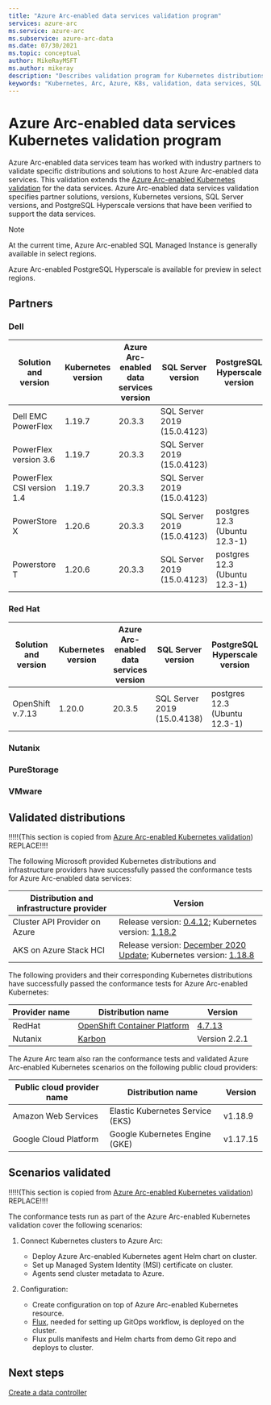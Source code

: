 ```yaml
---
title: "Azure Arc-enabled data services validation program"
services: azure-arc
ms.service: azure-arc
ms.subservice: azure-arc-data
ms.date: 07/30/2021
ms.topic: conceptual
author: MikeRayMSFT
ms.author: mikeray
description: "Describes validation program for Kubernetes distributions for Azure Arc-enabled data services."
keywords: "Kubernetes, Arc, Azure, K8s, validation, data services, SQL Managed Instance"
---
```


# Azure Arc-enabled data services Kubernetes validation program

Azure Arc-enabled data services team has worked with industry partners to validate specific distributions and solutions to host Azure Arc-enabled data services. This validation extends the [Azure Arc-enabled Kubernetes validation](../kubernetes/validation-program.md) for the data services. Azure Arc-enabled data services validation specifies partner solutions, versions, Kubernetes versions, SQL Server versions, and PostgreSQL Hyperscale versions that have been verified to support the data services. 

> [!NOTE]
> At the current time, Azure Arc-enabled SQL Managed Instance is generally available in select regions.
>
> Azure Arc-enabled PostgreSQL Hyperscale is available for preview in select regions.

## Partners

### Dell

|Solution and version | Kubernetes version | Azure Arc-enabled data services version | SQL Server version | PostgreSQL Hyperscale version
|-----|-----|-----|-----|-----|
| Dell EMC PowerFlex |1.19.7|20.3.3|SQL Server 2019 (15.0.4123) | |
| PowerFlex version 3.6 |1.19.7|20.3.3|SQL Server 2019 (15.0.4123) | |
| PowerFlex CSI version 1.4 |1.19.7|20.3.3|SQL Server 2019 (15.0.4123) | |
| PowerStore X|1.20.6|20.3.3|SQL Server 2019 (15.0.4123) |postgres 12.3 (Ubuntu 12.3-1) |
| Powerstore T|1.20.6|20.3.3|SQL Server 2019 (15.0.4123) |postgres 12.3 (Ubuntu 12.3-1)|

### Red Hat

|Solution and version | Kubernetes version | Azure Arc-enabled data services version | SQL Server version | PostgreSQL Hyperscale version
|-----|-----|-----|-----|-----|
| OpenShift v.7.13 | 1.20.0 | 20.3.5 | SQL Server 2019 (15.0.4138)|postgres 12.3 (Ubuntu 12.3-1)|

### Nutanix

### PureStorage

### VMware

## Validated distributions

!!!!!(This section is copied from [Azure Arc-enabled Kubernetes validation](../kubernetes/validation-program.md)) REPLACE!!!!

The following Microsoft provided Kubernetes distributions and infrastructure providers have successfully passed the conformance tests for Azure Arc-enabled data services:

| Distribution and infrastructure provider | Version |
| ---------------------------------------- | ------- |
| Cluster API Provider on Azure            | Release version: [0.4.12](https://github.com/kubernetes-sigs/cluster-api-provider-azure/releases/tag/v0.4.12); Kubernetes version: [1.18.2](https://github.com/kubernetes/kubernetes/releases/tag/v1.18.2) |
| AKS on Azure Stack HCI                   | Release version: [December 2020 Update](https://github.com/Azure/aks-hci/releases/tag/AKS-HCI-2012); Kubernetes version: [1.18.8](https://github.com/kubernetes/kubernetes/releases/tag/v1.18.8) |

The following providers and their corresponding Kubernetes distributions have successfully passed the conformance tests for Azure Arc-enabled Kubernetes:

| Provider name | Distribution name | Version |
| ------------ | ----------------- | ------- |
| RedHat       | [OpenShift Container Platform](https://www.openshift.com/products/container-platform) | [4.7.13](https://docs.openshift.com/container-platform/4.7/release_notes/ocp-4-7-release-notes.html) |
| Nutanix      | [Karbon](https://www.nutanix.com/products/karbon)    | Version 2.2.1 |

The Azure Arc team also ran the conformance tests and validated Azure Arc-enabled Kubernetes scenarios on the following public cloud providers:

| Public cloud provider name | Distribution name | Version |
| -------------------------- | ----------------- | ------- |
| Amazon Web Services        | Elastic Kubernetes Service (EKS) | v1.18.9  |
| Google Cloud Platform      | Google Kubernetes Engine (GKE) | v1.17.15 |

## Scenarios validated

!!!!!(This section is copied from [Azure Arc-enabled Kubernetes validation](../kubernetes/validation-program.md)) REPLACE!!!!

The conformance tests run as part of the Azure Arc-enabled Kubernetes validation cover the following scenarios:

1. Connect Kubernetes clusters to Azure Arc: 
    * Deploy Azure Arc-enabled Kubernetes agent Helm chart on cluster.
    * Set up Managed System Identity (MSI) certificate on cluster.
    * Agents send cluster metadata to Azure.

2. Configuration: 
    * Create configuration on top of Azure Arc-enabled Kubernetes resource.
    * [Flux](https://docs.fluxcd.io/), needed for setting up GitOps workflow, is deployed on the cluster.
    * Flux pulls manifests and Helm charts from demo Git repo and deploys to cluster.

## Next steps

[Create a data controller](create-data-controller.md)